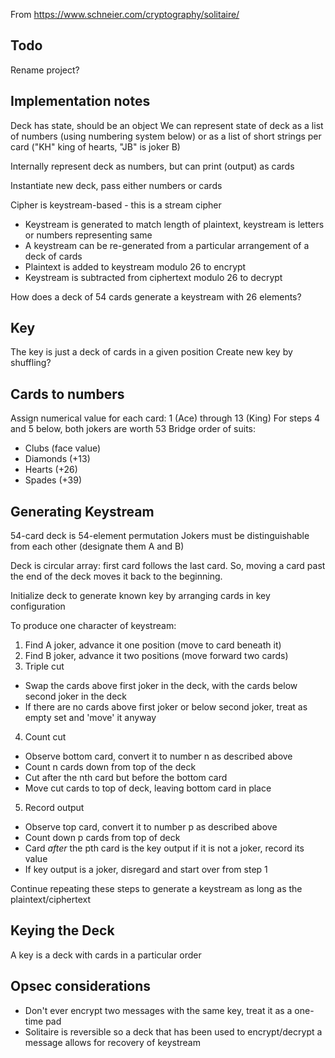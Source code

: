 From https://www.schneier.com/cryptography/solitaire/

## Todo
Rename project?

## Implementation notes
Deck has state, should be an object
We can represent state of deck as a list of numbers (using numbering system below) or as a list of short strings per card ("KH" king of hearts, "JB" is joker B)

Internally represent deck as numbers, but can print (output) as cards

Instantiate new deck, pass either numbers or cards


Cipher is keystream-based - this is a stream cipher
- Keystream is generated to match length of plaintext, keystream is letters or numbers representing same
- A keystream can be re-generated from a particular arrangement of a deck of cards
- Plaintext is added to keystream modulo 26 to encrypt
- Keystream is subtracted from ciphertext modulo 26 to decrypt

How does a deck of 54 cards generate a keystream with 26 elements?

## Key
The key is just a deck of cards in a given position
Create new key by shuffling?

## Cards to numbers
Assign numerical value for each card: 1 (Ace) through 13 (King)
For steps 4 and 5 below, both jokers are worth 53
Bridge order of suits:
- Clubs (face value)
- Diamonds (+13)
- Hearts (+26)
- Spades (+39)

## Generating Keystream
54-card deck is 54-element permutation
Jokers must be distinguishable from each other (designate them A and B)

Deck is circular array: first card follows the last card. So, moving a card past the end of the deck moves it back to the beginning.

Initialize deck to generate known key by arranging cards in key configuration

To produce one character of keystream:
1. Find A joker, advance it one position (move to card beneath it)
2. Find B joker, advance it two positions (move forward two cards)
3. Triple cut
  - Swap the cards above first joker in the deck, with the cards below second joker in the deck
  - If there are no cards above first joker or below second joker, treat as empty set and 'move' it anyway
4. Count cut
  - Observe bottom card, convert it to number n as described above
  - Count n cards down from top of the deck
  - Cut after the nth card but before the bottom card
  - Move cut cards to top of deck, leaving bottom card in place
5. Record output
  - Observe top card, convert it to number p as described above
  - Count down p cards from top of deck
  - Card *after* the pth card is the key output if it is not a joker, record its value
  - If key output is a joker, disregard and start over from step 1

Continue repeating these steps to generate a keystream as long as the plaintext/ciphertext

## Keying the Deck
A key is a deck with cards in a particular order

## Opsec considerations
- Don't ever encrypt two messages with the same key, treat it as a one-time pad
- Solitaire is reversible so a deck that has been used to encrypt/decrypt a message allows for recovery of keystream